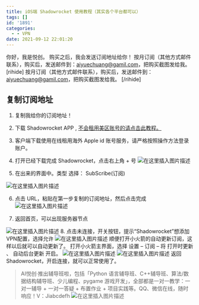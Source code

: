 ```yaml
---
title: iOS端 Shadowrocket 使用教程（其实各个平台都可以）
tags: []
id: '1891'
categories:
  - - VPN
date: 2021-09-12 22:01:20
---
```


你好，我是悦创。 购买之后，我会发送订阅地址给你！ 按月订阅（其他方式邮件联系），购买后，发送邮件到：[aiyuechuang@gamil.com](mailto:aiyuechuang@gamil.com)，把购买截图发给我。 \[rihide\] 按月订阅（其他方式邮件联系），购买后，发送邮件到：aiyuechuang@gamil.com，把购买截图发给我。 \[/rihide\]

## 复制订阅地址

1.  复制我给你的订阅地址！
    
2.  下载 Shadowrocket APP , [不会租用美区账号的请点击此教程。](https://www.aiyc.top/1890.html)
    
3.  客户端下载使用在线租用海外 Apple id 账号服务，请严格按照操作方法登录账户。
    
4.  打开已经下载完成 Shadowrocket，点击右上角 + 号 ![在这里插入图片描述](https://img-blog.csdnimg.cn/8d8130070f014edd86f0b76365dc3ca5.png?x-oss-process=image/watermark,type_ZHJvaWRzYW5zZmFsbGJhY2s,shadow_50,text_Q1NETiBAQUnmgqbliJs=,size_18,color_FFFFFF,t_70,g_se,x_16)
    
5.  在出来的界面中。类型 选择： SubScribe(订阅)
    

![在这里插入图片描述](https://img-blog.csdnimg.cn/153160927f7d43b6a664619bbea46b48.png?x-oss-process=image/watermark,type_ZHJvaWRzYW5zZmFsbGJhY2s,shadow_50,text_Q1NETiBAQUnmgqbliJs=,size_20,color_FFFFFF,t_70,g_se,x_16)

6.  点击 URL，粘贴在第一步复制的订阅地址，然后点击完成 ![在这里插入图片描述](https://img-blog.csdnimg.cn/0170c17fea6c402798fe6875d020b7c7.png?x-oss-process=image/watermark,type_ZHJvaWRzYW5zZmFsbGJhY2s,shadow_50,text_Q1NETiBAQUnmgqbliJs=,size_18,color_FFFFFF,t_70,g_se,x_16)
    
7.  返回首页，可以出现服务器节点
    

![在这里插入图片描述](https://img-blog.csdnimg.cn/08d21e64ff4c448580706a6c01d4cd62.png?x-oss-process=image/watermark,type_ZHJvaWRzYW5zZmFsbGJhY2s,shadow_50,text_Q1NETiBAQUnmgqbliJs=,size_18,color_FFFFFF,t_70,g_se,x_16) 8. 点击未连接，开关按钮，提示“Shadowrocket”想添加VPN配置，选择允许 ![在这里插入图片描述](https://img-blog.csdnimg.cn/9e87e40e2ac948edb6781805f2c49598.png?x-oss-process=image/watermark,type_ZHJvaWRzYW5zZmFsbGJhY2s,shadow_50,text_Q1NETiBAQUnmgqbliJs=,size_18,color_FFFFFF,t_70,g_se,x_16) 顺便打开小火箭的自动更新订阅，这样以后就可以自动更新了。 打开小火箭主界面，选择 设置 – 订阅 – 将 打开时更新 、 自动后台更新 开启。 ![在这里插入图片描述](https://img-blog.csdnimg.cn/8586ff0cccd24e2683612440989cea87.png?x-oss-process=image/watermark,type_ZHJvaWRzYW5zZmFsbGJhY2s,shadow_50,text_Q1NETiBAQUnmgqbliJs=,size_14,color_FFFFFF,t_70,g_se,x_16) ![在这里插入图片描述](https://img-blog.csdnimg.cn/d0f2ac367bce45d290e683b5e649abf1.png?x-oss-process=image/watermark,type_ZHJvaWRzYW5zZmFsbGJhY2s,shadow_50,text_Q1NETiBAQUnmgqbliJs=,size_14,color_FFFFFF,t_70,g_se,x_16) 返回 Shadowrocket，开启连接，就可以正常使用了。

> AI悦创·推出辅导班啦，包括「Python 语言辅导班、C++辅导班、算法/数据结构辅导班、少儿编程、pygame 游戏开发」，全部都是一对一教学：一对一辅导 + 一对一答疑 + 布置作业 + 项目实践等。QQ、微信在线，随时响应！V：Jiabcdefh ![在这里插入图片描述](https://img-blog.csdnimg.cn/dd208f7727b141fa95b4b4d915655847.png)